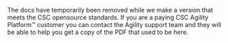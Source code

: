 The docs have temporarily been removed while we make a version that meets the CSC opensource standards. If you are a paying CSC Agility Platform&trade; customer you can contact the Agility support team and they will be able to help you get a copy of the PDF that used to be here. 
